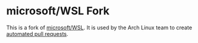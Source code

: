 # microsoft/WSL Fork

This is a fork of [microsoft/WSL](https://github.com/microsoft/WSL). It is used by the Arch Linux team to create [automated pull requests](https://gitlab.archlinux.org/archlinux/archlinux-wsl/-/blob/main/.gitlab-ci.yml).
